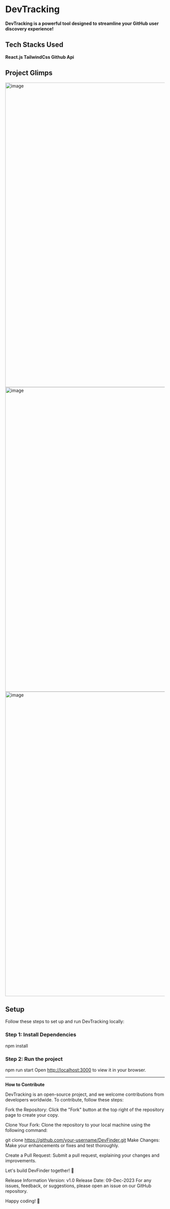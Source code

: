 # DevTracking

**DevTracking is a powerful tool designed to streamline your GitHub user discovery experience!**

## Tech Stacks Used
  **React.js
  TailwindCss
  Github Api**

## Project Glimps

<img width="960" alt="image" src="https://github.com/itzabhinavarya/DevFinder/assets/95561280/e7e496a9-79cd-4f34-8a3d-ed0c66b0ccee">
<img width="960" alt="image" src="https://github.com/itzabhinavarya/DevFinder/assets/95561280/641598e2-ea32-472f-9d83-9739a63202de">
<img width="960" alt="image" src="https://github.com/itzabhinavarya/DevFinder/assets/95561280/8ce7f6af-e2cd-4813-87df-a1a5413a8130">



## Setup

Follow these steps to set up and run DevTracking locally:

### Step 1: Install Dependencies

npm install

### Step 2: Run the project

npm run start
Open [http://localhost:3000](http://localhost:3000) to view it in your browser.

--------------------------------------------------------
**How to Contribute**

DevTracking is an open-source project, and we welcome contributions from developers worldwide. To contribute, follow these steps:

Fork the Repository: Click the "Fork" button at the top right of the repository page to create your copy.

Clone Your Fork: Clone the repository to your local machine using the following command:

git clone https://github.com/your-username/DevFinder.git
Make Changes: Make your enhancements or fixes and test thoroughly.

Create a Pull Request: Submit a pull request, explaining your changes and improvements.

Let's build DevFinder together! 🚀

Release Information
Version: v1.0
Release Date: 09-Dec-2023
For any issues, feedback, or suggestions, please open an issue on our GitHub repository.

Happy coding! 🌟
